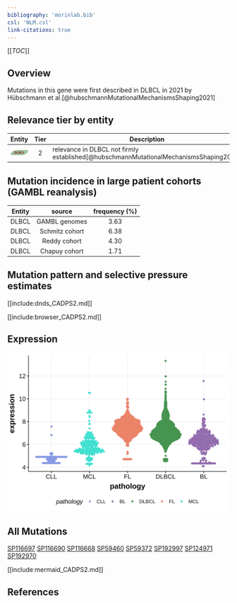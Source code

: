```yaml
---
bibliography: 'morinlab.bib'
csl: 'NLM.csl'
link-citations: true
---
```

[[_TOC_]]

## Overview

Mutations in this gene were first described in DLBCL in 2021 by Hübschmann et al.[@hubschmannMutationalMechanismsShaping2021]


## Relevance tier by entity

|Entity|Tier|Description                              |
|:------:|:----:|-----------------------------------------|
|![DLBCL](images/icons/DLBCL_tier2.png) |2   |relevance in DLBCL not firmly established[@hubschmannMutationalMechanismsShaping2021]|

## Mutation incidence in large patient cohorts (GAMBL reanalysis)

|Entity|source        |frequency (%)|
|:------:|:--------------:|:-------------:|
|DLBCL |GAMBL genomes |3.63         |
|DLBCL |Schmitz cohort|6.38         |
|DLBCL |Reddy cohort  |4.30         |
|DLBCL |Chapuy cohort |1.71         |

## Mutation pattern and selective pressure estimates

[[include:dnds_CADPS2.md]]


[[include:browser_CADPS2.md]]

## Expression
![](images/gene_expression/CADPS2_by_pathology.svg)

## All Mutations

[SP116697](https://www.bcgsc.ca/downloads/morinlab/GAMBL/MALY/SP116697.html)
[SP116690](https://www.bcgsc.ca/downloads/morinlab/GAMBL/MALY/SP116690.html)
[SP116668](https://www.bcgsc.ca/downloads/morinlab/GAMBL/MALY/SP116668.html)
[SP59460](https://www.bcgsc.ca/downloads/morinlab/GAMBL/MALY/SP59460.html)
[SP59372](https://www.bcgsc.ca/downloads/morinlab/GAMBL/MALY/SP59372.html)
[SP192997](https://www.bcgsc.ca/downloads/morinlab/GAMBL/MALY/SP192997.html)
[SP124971](https://www.bcgsc.ca/downloads/morinlab/GAMBL/MALY/SP124971.html)
[SP192970](https://www.bcgsc.ca/downloads/morinlab/GAMBL/MALY/SP192970.html)

[[include:mermaid_CADPS2.md]]

## References


<!-- ORIGIN: hubschmannMutationalMechanismsShaping2021b -->

<!-- DLBCL: hubschmannMutationalMechanismsShaping2021b -->
